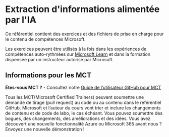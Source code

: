 # Extraction d'informations alimentée par l'IA
<!-- Change the title above as appropriate -->

<!-- Review the notes in the index.md file to set up the repo for GitHub Pages -->

Ce référentiel contient des exercices et des fichiers de prise en charge pour le contenu de compétences Microsoft.

Les exercices peuvent être utilisés à la fois dans les expériences de compétences auto-rythmées sur [Microsoft Learn](https://learn.microsoft.com) et dans la formation dispensée par un instructeur autorisé par Microsoft.
<!-- Update the paragraph above with a link to a specific Learning Path or course as appropriate -->

## Informations pour les MCT
<!-- You can remove this section if the exercises will not be used to support Microsoft Official Curriculum ILT -->

**Êtes-vous MCT ?** - Consultez notre [Guide de l’utilisateur GitHub pour MCT](https://microsoftlearning.github.io/MCT-User-Guide/)

Tous les MCT(Microsoft Certified Trainers) peuvent soumettre une demande de tirage (pull request) au code ou au contenu dans le référentiel GitHub. Microsoft et l’auteur du cours vont trier et inclure les changements de contenu et de code de labo, le cas échéant. Vous pouvez soumettre des bogues, des changements, des améliorations et des idées. Vous avez découvert une nouvelle fonctionnalité Azure ou Microsoft 365 avant nous ? Envoyez une nouvelle démonstration !
